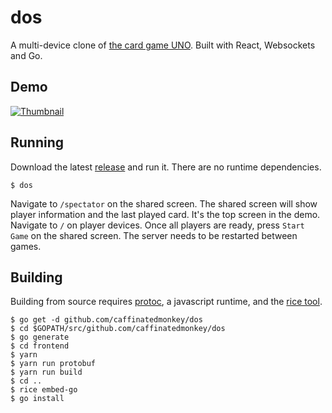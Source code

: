 dos
===

A multi-device clone of [the card game UNO][uno]. Built with React, Websockets
and Go.

Demo
----
[![Thumbnail][thumb]][video]

Running
-------
Download the latest [release] and run it. There are no runtime dependencies.

    $ dos

Navigate to `/spectator` on the shared screen. The shared screen will show
player information and the last played card. It's the top screen in the demo.
Navigate to `/` on player devices. Once all players are ready, press `Start
Game` on the shared screen. The server needs to be restarted between games.

Building
--------

Building from source requires [protoc][protoc], a javascript runtime, and the
[rice tool][rice].

    $ go get -d github.com/caffinatedmonkey/dos
    $ cd $GOPATH/src/github.com/caffinatedmonkey/dos
    $ go generate
    $ cd frontend
    $ yarn
    $ yarn run protobuf
    $ yarn run build
    $ cd ..
    $ rice embed-go
    $ go install

[uno]: https://en.wikipedia.org/wiki/Uno_(card_game)
[protoc]: https://github.com/google/protobuf/blob/master/src/README.md
[rice]: https://github.com/GeertJohan/go.rice
[release]: https://github.com/caffinatedmonkey/dos/releases
[video]: https://www.youtube.com/watch?v=0eZ_SirmF2c
[thumb]: https://caffinatedmonkey.github.io/dos/thumb.png
